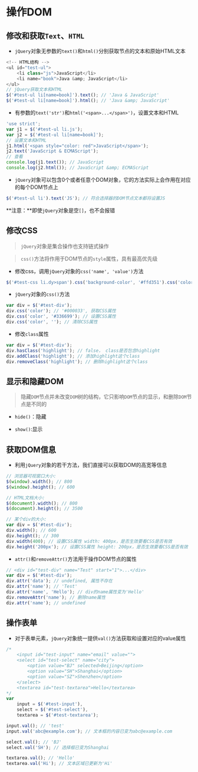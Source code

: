 # 操作DOM

## 修改和获取`Text`、`HTML`

* `jQuery`对象无参数的`text()`和`html()`分别获取节点的文本和原始HTML文本

```JavaScript
<!-- HTML结构 -->
<ul id="test-ul">
    <li class="js">JavaScript</li>
    <li name="book">Java &amp; JavaScript</li>
</ul>
// jQuery获取文本和HTML
$('#test-ul li[name=book]').text(); // 'Java & JavaScript'
$('#test-ul li[name=book]').html(); // 'Java &amp; JavaScript'
```

* 有参数的`text('str')`和`html('<span>...</span>')`，设置文本和HTML

```JavaScript
'use strict';
var j1 = $('#test-ul li.js');
var j2 = $('#test-ul li[name=book]');
// 设置文本和HTML
j1.html('<span style="color: red">JavaScript</span>');
j2.text('JavaScript & ECMAScript');
// 查看
console.log(j1.text()); // JavaScript
console.log(j2.html()); // JavaScript &amp; ECMAScript
```
* `jQuery`对象可以包含0个或者任意个DOM对象，它的方法实际上会作用在对应的每个DOM节点上

```JavaScript
$('#test-ul li').text('JS'); // 符合选择器的DOM节点文本都将设置JS
```
**注意：**即使`jQuery`对象是空`[]`，也不会报错

## 修改CSS

> `jQuery`对象是集合操作也支持链式操作

> `css()`方法将作用于DOM节点的`style`属性，具有最高优先级

* 修改css，调用`jQuery`对象的`css('name', 'value')`方法

```JavaScript
$('#test-css li.dy>span').css('background-color', '#ffd351').css('color', 'red');
```

* `jQuery`对象的`css()`方法

```JavaScript
var div = $('#test-div');
div.css('color'); // '#000033', 获取CSS属性
div.css('color', '#336699'); // 设置CSS属性
div.css('color', ''); // 清除CSS属性
```

* 修改`class`属性

```JavaScript
var div = $('#test-div');
div.hasClass('highlight'); // false， class是否包含highlight
div.addClass('highlight'); // 添加highlight这个class
div.removeClass('highlight'); // 删除highlight这个class
```

## 显示和隐藏DOM

> 隐藏`DOM`节点并未改变`DOM`树的结构，它只影响`DOM`节点的显示，和删除`DOM`节点是不同的

* `hide()`：隐藏

* `show()`:显示

## 获取DOM信息

* 利用`jQuery`对象的若干方法，我们直接可以获取DOM的高宽等信息

```JavaScript
// 浏览器可视窗口大小:
$(window).width(); // 800
$(window).height(); // 600

// HTML文档大小:
$(document).width(); // 800
$(document).height(); // 3500

// 某个div的大小:
var div = $('#test-div');
div.width(); // 600
div.height(); // 300
div.width(400); // 设置CSS属性 width: 400px，是否生效要看CSS是否有效
div.height('200px'); // 设置CSS属性 height: 200px，是否生效要看CSS是否有效
```

* `attr()`和`removeAttr()`方法用于操作DOM节点的属性

```JavaScript
// <div id="test-div" name="Test" start="1">...</div>
var div = $('#test-div');
div.attr('data'); // undefined, 属性不存在
div.attr('name'); // 'Test'
div.attr('name', 'Hello'); // div的name属性变为'Hello'
div.removeAttr('name'); // 删除name属性
div.attr('name'); // undefined
```

## 操作表单

* 对于表单元素，`jQuery`对象统一提供`val()`方法获取和设置对应的value属性

```JavaScript
/*
    <input id="test-input" name="email" value="">
    <select id="test-select" name="city">
        <option value="BJ" selected>Beijing</option>
        <option value="SH">Shanghai</option>
        <option value="SZ">Shenzhen</option>
    </select>
    <textarea id="test-textarea">Hello</textarea>
*/
var
    input = $('#test-input'),
    select = $('#test-select'),
    textarea = $('#test-textarea');

input.val(); // 'test'
input.val('abc@example.com'); // 文本框的内容已变为abc@example.com

select.val(); // 'BJ'
select.val('SH'); // 选择框已变为Shanghai

textarea.val(); // 'Hello'
textarea.val('Hi'); // 文本区域已更新为'Hi'
```

